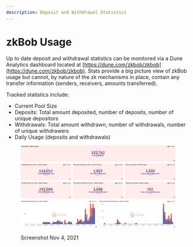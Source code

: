 ```yaml
---
description: Deposit and Withdrawal Statistics
---
```


# zkBob Usage

Up to date deposit and withdrawal statistics can be monitored via a Dune Analytics dashboard located at [https://dune.com/zkbob/zkbob](https://dune.com/zkbob/zkbob).  Stats provide a big picture view of zkBob usage but cannot, by nature of the zk mechanisms in place, contain any transfer information (senders, receivers, amounts transferred).&#x20;

Tracked statistics include:

* Current Pool Size
* Deposits: Total amount deposited, number of deposits, number of unique depositors
* Withdrawals: Total amount withdrawn, number of withdrawals, number of unique withdrawers
* Daily Usage (deposits and withdrawals)

<figure><img src="../../.gitbook/assets/bob-usage.png" alt=""><figcaption><p>Screenshot Nov 4, 2021 </p></figcaption></figure>

&#x20;

